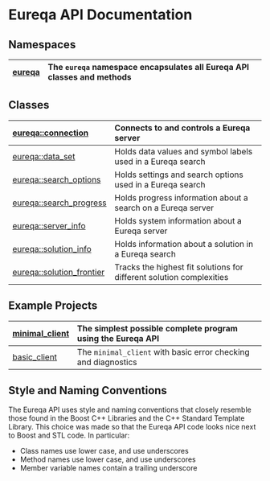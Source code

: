 # Eureqa API Documentation #
## Namespaces ##
| [eureqa](doc_intro.md) | The `eureqa` namespace encapsulates all Eureqa API classes and methods |
|:-----------------------|:-----------------------------------------------------------------------|

## Classes ##

| [eureqa::connection](doc_connection.md) | Connects to and controls a Eureqa server |
|:----------------------------------------|:-----------------------------------------|
| [eureqa::data\_set](doc_data_set.md)    | Holds data values and symbol labels used in a Eureqa search |
| [eureqa::search\_options](doc_search_options.md) | Holds settings and search options used in a Eureqa search |
| [eureqa::search\_progress](doc_search_progress.md) | Holds progress information about a search on a Eureqa server |
| [eureqa::server\_info](doc_server_info.md) | Holds system information about a Eureqa server |
| [eureqa::solution\_info](doc_solution_info.md) | Holds information about a solution in a Eureqa search|
| [eureqa::solution\_frontier](doc_solution_frontier.md) | Tracks the highest fit solutions for different solution complexities |

## Example Projects ##
|[minimal\_client](doc_minimal_client.md) | The simplest possible complete program using the Eureqa API |
|:----------------------------------------|:------------------------------------------------------------|
| [basic\_client](doc_basic_client.md)    | The `minimal_client` with basic error checking and diagnostics |

## Style and Naming Conventions ##
The Eureqa API uses style and naming conventions that closely resemble those found in the Boost C++ Libraries and the C++ Standard Template Library. This choice was made so that the Eureqa API code looks nice next to Boost and STL code. In particular:

  * Class names use lower case, and use underscores
  * Method names use lower case, and use underscores
  * Member variable names contain a trailing underscore